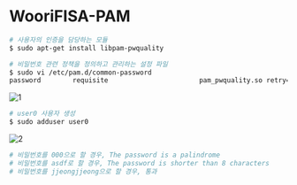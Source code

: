 # WooriFISA-PAM

```bash
# 사용자의 인증을 담당하는 모듈
$ sudo apt-get install libpam-pwquality
```

```bash
# 비밀번호 관련 정책을 정의하고 관리하는 설정 파일
$ sudo vi /etc/pam.d/common-password
password        requisite                       pam_pwquality.so retry=3 minlen=8 enforce_for_root
```

![1](https://github.com/user-attachments/assets/d57d80eb-c0dc-4964-8b85-c462955b6aa1)

```bash
# user0 사용자 생성
$ sudo adduser user0
```

![2](https://github.com/user-attachments/assets/e8a5a673-05c3-4307-870a-379a07c8f96c)

```bash
# 비밀번호를 000으로 할 경우, The password is a palindrome
# 비밀번호를 asdf로 할 경우, The password is shorter than 8 characters
# 비밀번호를 jjeongjjeong으로 할 경우, 통과
```
